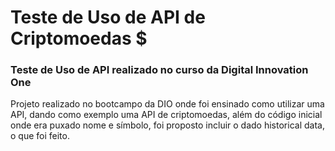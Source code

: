 # Teste de Uso de API de Criptomoedas $

### Teste de Uso de API realizado no curso da Digital Innovation One

Projeto realizado no bootcampo da DIO onde foi ensinado como utilizar uma API, dando como exemplo uma API de criptomoedas, além do código inicial onde era puxado nome e símbolo, foi proposto incluir o dado historical data, o que foi feito.
